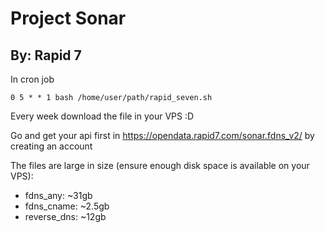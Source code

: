 # Project Sonar
## By: Rapid 7

In cron job

```
0 5 * * 1 bash /home/user/path/rapid_seven.sh
```

Every week download the file in your VPS :D

Go and get your api first in https://opendata.rapid7.com/sonar.fdns_v2/ by creating an account

The files are large in size (ensure enough disk space is available on your VPS):

- fdns_any: ~31gb
- fdns_cname: ~2.5gb
- reverse_dns: ~12gb
